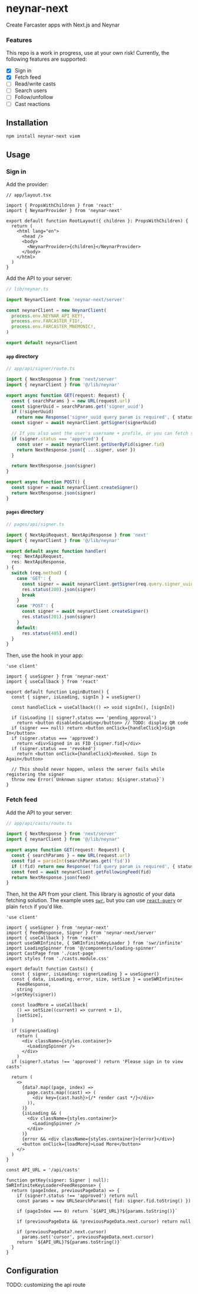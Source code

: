 # neynar-next

Create Farcaster apps with Next.js and Neynar

### Features

This repo is a work in progress, use at your own risk! Currently, the following features are supported:

- [x] Sign in
- [x] Fetch feed
- [ ] Read/write casts
- [ ] Search users
- [ ] Follow/unfollow
- [ ] Cast reactions

## Installation

```sh
npm install neynar-next viem
```

## Usage

### Sign in

Add the provider:

```tsx
// app/layout.tsx

import { PropsWithChildren } from 'react'
import { NeynarProvider } from 'neynar-next'

export default function RootLayout({ children }: PropsWithChildren) {
  return (
    <html lang="en">
      <head />
      <body>
        <NeynarProvider>{children}</NeynarProvider>
      </body>
    </html>
  )
}
```

Add the API to your server:

```ts
// lib/neynar.ts

import NeynarClient from 'neynar-next/server'

const neynarClient = new NeynarClient(
  process.env.NEYNAR_API_KEY!,
  process.env.FARCASTER_FID!,
  process.env.FARCASTER_MNEMONIC!,
)

export default neynarClient
```

#### `app` directory

```ts
// app/api/signer/route.ts

import { NextResponse } from 'next/server'
import { neynarClient } from '@/lib/neynar'

export async function GET(request: Request) {
  const { searchParams } = new URL(request.url)
  const signerUuid = searchParams.get('signer_uuid')
  if (!signerUuid)
    return new Response('signer_uuid query param is required', { status: 400 })
  const signer = await neynarClient.getSigner(signerUuid)

  // If you also want the user's username + profile, or you can fetch separately
  if (signer.status === 'approved') {
    const user = await neynarClient.getUserByFid(signer.fid)
    return NextResponse.json({ ...signer, user })
  }

  return NextResponse.json(signer)
}

export async function POST() {
  const signer = await neynarClient.createSigner()
  return NextResponse.json(signer)
}
```

#### `pages` directory

```ts
// pages/api/signer.ts

import { NextApiRequest, NextApiResponse } from 'next'
import { neynarClient } from '@/lib/neynar'

export default async function handler(
  req: NextApiRequest,
  res: NextApiResponse,
) {
  switch (req.method) {
    case 'GET': {
      const signer = await neynarClient.getSigner(req.query.signer_uuid)
      res.status(200).json(signer)
      break
    }
    case 'POST': {
      const signer = await neynarClient.createSigner()
      res.status(201).json(signer)
    }
    default:
      res.status(405).end()
  }
}
```

Then, use the hook in your app:

```tsx
'use client'

import { useSigner } from 'neynar-next'
import { useCallback } from 'react'

export default function LoginButton() {
  const { signer, isLoading, signIn } = useSigner()

  const handleClick = useCallback(() => void signIn(), [signIn])

  if (isLoading || signer?.status === 'pending_approval')
    return <button disabled>Loading</button> // TODO: display QR code
  if (signer === null) return <button onClick={handleClick}>Sign In</button>
  if (signer.status === 'approved')
    return <div>Signed in as FID {signer.fid}</div>
  if (signer.status === 'revoked')
    return <button onClick={handleClick}>Revoked. Sign In Again</button>

  // This should never happen, unless the server fails while registering the signer
  throw new Error(`Unknown signer status: ${signer.status}`)
}
```

### Fetch feed

Add the API to your server:

```ts
// app/api/casts/route.ts

import { NextResponse } from 'next/server'
import { neynarClient } from '@/lib/neynar'

export async function GET(request: Request) {
  const { searchParams } = new URL(request.url)
  const fid = parseInt(searchParams.get('fid'))
  if (!fid) return new Response('fid query param is required', { status: 400 })
  const feed = await neynarClient.getFollowingFeed(fid)
  return NextResponse.json(feed)
}
```

Then, hit the API from your client. This library is agnostic of your data fetching solution. The example uses [`swr`](https://swr.vercel.app), but you can use [`react-query`](https://tanstack.com/query/v3/) or plain `fetch` if you'd like.

```tsx
'use client'

import { useSigner } from 'neynar-next'
import { FeedResponse, Signer } from 'neynar-next/server'
import { useCallback } from 'react'
import useSWRInfinite, { SWRInfiniteKeyLoader } from 'swr/infinite'
import LoadingSpinner from '@/components/loading-spinner'
import CastPage from './cast-page'
import styles from './casts.module.css'

export default function Casts() {
  const { signer, isLoading: signerLoading } = useSigner()
  const { data, isLoading, error, size, setSize } = useSWRInfinite<
    FeedResponse,
    string
  >(getKey(signer))

  const loadMore = useCallback(
    () => setSize((current) => current + 1),
    [setSize],
  )

  if (signerLoading)
    return (
      <div className={styles.container}>
        <LoadingSpinner />
      </div>
    )
  if (signer?.status !== 'approved') return 'Please sign in to view casts'

  return (
    <>
      {data?.map((page, index) =>
        page.casts.map((cast) => (
          <div key={cast.hash}>{/* render cast */}</div>
        )),
      )}
      {isLoading && (
        <div className={styles.container}>
          <LoadingSpinner />
        </div>
      )}
      {error && <div className={styles.container}>{error}</div>}
      <button onClick={loadMore}>Load More</button>
    </>
  )
}

const API_URL = '/api/casts'

function getKey(signer: Signer | null): SWRInfiniteKeyLoader<FeedResponse> {
  return (pageIndex, previousPageData) => {
    if (signer?.status !== 'approved') return null
    const params = new URLSearchParams({ fid: signer.fid.toString() })

    if (pageIndex === 0) return `${API_URL}?${params.toString()}`

    if (previousPageData && !previousPageData.next.cursor) return null

    if (previousPageData?.next.cursor)
      params.set('cursor', previousPageData.next.cursor)
    return `${API_URL}?${params.toString()}`
  }
}
```

## Configuration

TODO: customizing the api route

